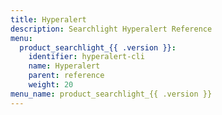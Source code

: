 ```yaml
---
title: Hyperalert
description: Searchlight Hyperalert Reference
menu:
  product_searchlight_{{ .version }}:
    identifier: hyperalert-cli
    name: Hyperalert
    parent: reference
    weight: 20
menu_name: product_searchlight_{{ .version }}
---
```

